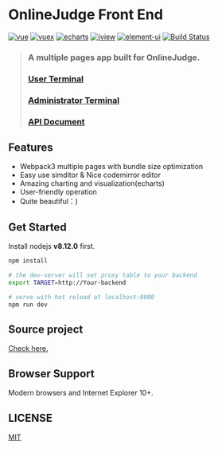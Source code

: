 # OnlineJudge Front End
[![vue](https://img.shields.io/badge/vue-2.5.13-blue.svg?style=flat-square)](https://github.com/vuejs/vue)
[![vuex](https://img.shields.io/badge/vuex-3.0.1-blue.svg?style=flat-square)](https://vuex.vuejs.org/)
[![echarts](https://img.shields.io/badge/echarts-3.8.3-blue.svg?style=flat-square)](https://github.com/ecomfe/echarts)
[![iview](https://img.shields.io/badge/iview-2.8.0-blue.svg?style=flat-square)](https://github.com/iview/iview)
[![element-ui](https://img.shields.io/badge/element-2.0.9-blue.svg?style=flat-square)](https://github.com/ElemeFE/element)
[![Build Status](https://travis-ci.org/QingdaoU/OnlineJudgeFE.svg?branch=master)](https://travis-ci.org/QingdaoU/OnlineJudgeFE)

>### A multiple pages app built for OnlineJudge. 
>### [User Terminal](http://117.78.10.137/#/)
>### [Administrator Terminal](http://117.78.10.137/admin/#/login)
>### [API Document](http://121.36.21.111:8080/doc.html#/home)

## Features

+ Webpack3 multiple pages with bundle size optimization
+ Easy use simditor & Nice codemirror editor
+ Amazing charting and visualization(echarts)
+ User-friendly operation
+ Quite beautiful：)

## Get Started

Install nodejs **v8.12.0** first.

```bash
npm install

# the dev-server will set proxy table to your backend
export TARGET=http://Your-backend

# serve with hot reload at localhost:8080
npm run dev
```

## Source project

[Check here.](https://github.com/QingdaoU/OnlineJudgeFE)

## Browser Support

Modern browsers and Internet Explorer 10+.

## LICENSE

[MIT](http://opensource.org/licenses/MIT)
